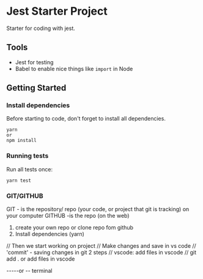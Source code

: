 # Jest Starter Project

Starter for coding with jest.

## Tools

- Jest for testing
- Babel to enable nice things like `import` in Node

## Getting Started

### Install dependencies

Before starting to code, don't forget to install all dependencies.

```shell
yarn
or
npm install
```

### Running tests

Run all tests once:

```shell
yarn test
```

### GIT/GITHUB
GIT - is the repository/ repo (your code, or project that git is tracking) on your computer
GITHUB -is the repo (on the web)

1. create your own repo or clone repo fom github
2. Install dependencies (yarn)

// Then we start working on project
// Make changes and save in vs code
// 'commit' - saving changes in git 2 steps
// vscode: add files in vscode
// git add . or add files in vscode


-----or --
terminal